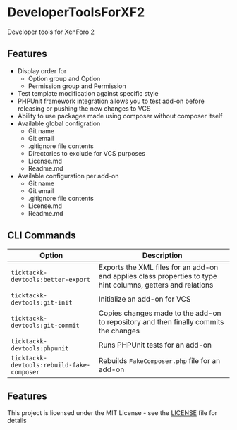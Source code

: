 # DeveloperToolsForXF2
Developer tools for XenForo 2
 
## Features
- Display order for
  - Option group and Option
  - Permission group and Permission
- Test template modification against specific style
- PHPUnit framework integration allows you to test add-on before releasing or pushing the new changes to VCS
- Ability to use packages made using composer without composer itself
- Available global configration
  - Git name
  - Git email
  - .gitignore file contents
  - Directories to exclude for VCS purposes 
  - License.md
  - Readme.md
- Available configuration per add-on
  - Git name
  - Git email
  - .gitignore file contents
  - License.md
  - Readme.md

## CLI Commands

| Option | Description |
| ------ | ----------- |
| `ticktackk-devtools:better-export` | Exports the XML files for an add-on and applies class properties to type hint columns, getters and relations |
| `ticktackk-devtools:git-init` | Initialize an add-on for VCS |
| `ticktackk-devtools:git-commit` | Copies changes made to the add-on to repository and then finally commits the changes |
| `ticktackk-devtools:phpunit` | Runs PHPUnit tests for an add-on |
| `ticktackk-devtools:rebuild-fake-composer` | Rebuilds `FakeComposer.php` file for an add-on |
 
## Features
This project is licensed under the MIT License - see the [LICENSE](LICENSE) file for details